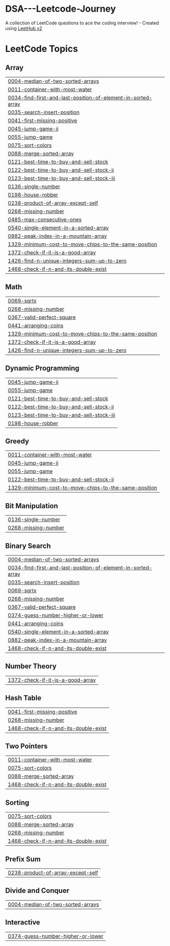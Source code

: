 # DSA---Leetcode-Journey
A collection of LeetCode questions to ace the coding interview! - Created using [LeetHub v2](https://github.com/arunbhardwaj/LeetHub-2.0)

<!---LeetCode Topics Start-->
# LeetCode Topics
## Array
|  |
| ------- |
| [0004-median-of-two-sorted-arrays](https://github.com/dushyant1222/DSA---Leetcode-Journey/tree/master/0004-median-of-two-sorted-arrays) |
| [0011-container-with-most-water](https://github.com/dushyant1222/DSA---Leetcode-Journey/tree/master/0011-container-with-most-water) |
| [0034-find-first-and-last-position-of-element-in-sorted-array](https://github.com/dushyant1222/DSA---Leetcode-Journey/tree/master/0034-find-first-and-last-position-of-element-in-sorted-array) |
| [0035-search-insert-position](https://github.com/dushyant1222/DSA---Leetcode-Journey/tree/master/0035-search-insert-position) |
| [0041-first-missing-positive](https://github.com/dushyant1222/DSA---Leetcode-Journey/tree/master/0041-first-missing-positive) |
| [0045-jump-game-ii](https://github.com/dushyant1222/DSA---Leetcode-Journey/tree/master/0045-jump-game-ii) |
| [0055-jump-game](https://github.com/dushyant1222/DSA---Leetcode-Journey/tree/master/0055-jump-game) |
| [0075-sort-colors](https://github.com/dushyant1222/DSA---Leetcode-Journey/tree/master/0075-sort-colors) |
| [0088-merge-sorted-array](https://github.com/dushyant1222/DSA---Leetcode-Journey/tree/master/0088-merge-sorted-array) |
| [0121-best-time-to-buy-and-sell-stock](https://github.com/dushyant1222/DSA---Leetcode-Journey/tree/master/0121-best-time-to-buy-and-sell-stock) |
| [0122-best-time-to-buy-and-sell-stock-ii](https://github.com/dushyant1222/DSA---Leetcode-Journey/tree/master/0122-best-time-to-buy-and-sell-stock-ii) |
| [0123-best-time-to-buy-and-sell-stock-iii](https://github.com/dushyant1222/DSA---Leetcode-Journey/tree/master/0123-best-time-to-buy-and-sell-stock-iii) |
| [0136-single-number](https://github.com/dushyant1222/DSA---Leetcode-Journey/tree/master/0136-single-number) |
| [0198-house-robber](https://github.com/dushyant1222/DSA---Leetcode-Journey/tree/master/0198-house-robber) |
| [0238-product-of-array-except-self](https://github.com/dushyant1222/DSA---Leetcode-Journey/tree/master/0238-product-of-array-except-self) |
| [0268-missing-number](https://github.com/dushyant1222/DSA---Leetcode-Journey/tree/master/0268-missing-number) |
| [0485-max-consecutive-ones](https://github.com/dushyant1222/DSA---Leetcode-Journey/tree/master/0485-max-consecutive-ones) |
| [0540-single-element-in-a-sorted-array](https://github.com/dushyant1222/DSA---Leetcode-Journey/tree/master/0540-single-element-in-a-sorted-array) |
| [0882-peak-index-in-a-mountain-array](https://github.com/dushyant1222/DSA---Leetcode-Journey/tree/master/0882-peak-index-in-a-mountain-array) |
| [1329-minimum-cost-to-move-chips-to-the-same-position](https://github.com/dushyant1222/DSA---Leetcode-Journey/tree/master/1329-minimum-cost-to-move-chips-to-the-same-position) |
| [1372-check-if-it-is-a-good-array](https://github.com/dushyant1222/DSA---Leetcode-Journey/tree/master/1372-check-if-it-is-a-good-array) |
| [1426-find-n-unique-integers-sum-up-to-zero](https://github.com/dushyant1222/DSA---Leetcode-Journey/tree/master/1426-find-n-unique-integers-sum-up-to-zero) |
| [1468-check-if-n-and-its-double-exist](https://github.com/dushyant1222/DSA---Leetcode-Journey/tree/master/1468-check-if-n-and-its-double-exist) |
## Math
|  |
| ------- |
| [0069-sqrtx](https://github.com/dushyant1222/DSA---Leetcode-Journey/tree/master/0069-sqrtx) |
| [0268-missing-number](https://github.com/dushyant1222/DSA---Leetcode-Journey/tree/master/0268-missing-number) |
| [0367-valid-perfect-square](https://github.com/dushyant1222/DSA---Leetcode-Journey/tree/master/0367-valid-perfect-square) |
| [0441-arranging-coins](https://github.com/dushyant1222/DSA---Leetcode-Journey/tree/master/0441-arranging-coins) |
| [1329-minimum-cost-to-move-chips-to-the-same-position](https://github.com/dushyant1222/DSA---Leetcode-Journey/tree/master/1329-minimum-cost-to-move-chips-to-the-same-position) |
| [1372-check-if-it-is-a-good-array](https://github.com/dushyant1222/DSA---Leetcode-Journey/tree/master/1372-check-if-it-is-a-good-array) |
| [1426-find-n-unique-integers-sum-up-to-zero](https://github.com/dushyant1222/DSA---Leetcode-Journey/tree/master/1426-find-n-unique-integers-sum-up-to-zero) |
## Dynamic Programming
|  |
| ------- |
| [0045-jump-game-ii](https://github.com/dushyant1222/DSA---Leetcode-Journey/tree/master/0045-jump-game-ii) |
| [0055-jump-game](https://github.com/dushyant1222/DSA---Leetcode-Journey/tree/master/0055-jump-game) |
| [0121-best-time-to-buy-and-sell-stock](https://github.com/dushyant1222/DSA---Leetcode-Journey/tree/master/0121-best-time-to-buy-and-sell-stock) |
| [0122-best-time-to-buy-and-sell-stock-ii](https://github.com/dushyant1222/DSA---Leetcode-Journey/tree/master/0122-best-time-to-buy-and-sell-stock-ii) |
| [0123-best-time-to-buy-and-sell-stock-iii](https://github.com/dushyant1222/DSA---Leetcode-Journey/tree/master/0123-best-time-to-buy-and-sell-stock-iii) |
| [0198-house-robber](https://github.com/dushyant1222/DSA---Leetcode-Journey/tree/master/0198-house-robber) |
## Greedy
|  |
| ------- |
| [0011-container-with-most-water](https://github.com/dushyant1222/DSA---Leetcode-Journey/tree/master/0011-container-with-most-water) |
| [0045-jump-game-ii](https://github.com/dushyant1222/DSA---Leetcode-Journey/tree/master/0045-jump-game-ii) |
| [0055-jump-game](https://github.com/dushyant1222/DSA---Leetcode-Journey/tree/master/0055-jump-game) |
| [0122-best-time-to-buy-and-sell-stock-ii](https://github.com/dushyant1222/DSA---Leetcode-Journey/tree/master/0122-best-time-to-buy-and-sell-stock-ii) |
| [1329-minimum-cost-to-move-chips-to-the-same-position](https://github.com/dushyant1222/DSA---Leetcode-Journey/tree/master/1329-minimum-cost-to-move-chips-to-the-same-position) |
## Bit Manipulation
|  |
| ------- |
| [0136-single-number](https://github.com/dushyant1222/DSA---Leetcode-Journey/tree/master/0136-single-number) |
| [0268-missing-number](https://github.com/dushyant1222/DSA---Leetcode-Journey/tree/master/0268-missing-number) |
## Binary Search
|  |
| ------- |
| [0004-median-of-two-sorted-arrays](https://github.com/dushyant1222/DSA---Leetcode-Journey/tree/master/0004-median-of-two-sorted-arrays) |
| [0034-find-first-and-last-position-of-element-in-sorted-array](https://github.com/dushyant1222/DSA---Leetcode-Journey/tree/master/0034-find-first-and-last-position-of-element-in-sorted-array) |
| [0035-search-insert-position](https://github.com/dushyant1222/DSA---Leetcode-Journey/tree/master/0035-search-insert-position) |
| [0069-sqrtx](https://github.com/dushyant1222/DSA---Leetcode-Journey/tree/master/0069-sqrtx) |
| [0268-missing-number](https://github.com/dushyant1222/DSA---Leetcode-Journey/tree/master/0268-missing-number) |
| [0367-valid-perfect-square](https://github.com/dushyant1222/DSA---Leetcode-Journey/tree/master/0367-valid-perfect-square) |
| [0374-guess-number-higher-or-lower](https://github.com/dushyant1222/DSA---Leetcode-Journey/tree/master/0374-guess-number-higher-or-lower) |
| [0441-arranging-coins](https://github.com/dushyant1222/DSA---Leetcode-Journey/tree/master/0441-arranging-coins) |
| [0540-single-element-in-a-sorted-array](https://github.com/dushyant1222/DSA---Leetcode-Journey/tree/master/0540-single-element-in-a-sorted-array) |
| [0882-peak-index-in-a-mountain-array](https://github.com/dushyant1222/DSA---Leetcode-Journey/tree/master/0882-peak-index-in-a-mountain-array) |
| [1468-check-if-n-and-its-double-exist](https://github.com/dushyant1222/DSA---Leetcode-Journey/tree/master/1468-check-if-n-and-its-double-exist) |
## Number Theory
|  |
| ------- |
| [1372-check-if-it-is-a-good-array](https://github.com/dushyant1222/DSA---Leetcode-Journey/tree/master/1372-check-if-it-is-a-good-array) |
## Hash Table
|  |
| ------- |
| [0041-first-missing-positive](https://github.com/dushyant1222/DSA---Leetcode-Journey/tree/master/0041-first-missing-positive) |
| [0268-missing-number](https://github.com/dushyant1222/DSA---Leetcode-Journey/tree/master/0268-missing-number) |
| [1468-check-if-n-and-its-double-exist](https://github.com/dushyant1222/DSA---Leetcode-Journey/tree/master/1468-check-if-n-and-its-double-exist) |
## Two Pointers
|  |
| ------- |
| [0011-container-with-most-water](https://github.com/dushyant1222/DSA---Leetcode-Journey/tree/master/0011-container-with-most-water) |
| [0075-sort-colors](https://github.com/dushyant1222/DSA---Leetcode-Journey/tree/master/0075-sort-colors) |
| [0088-merge-sorted-array](https://github.com/dushyant1222/DSA---Leetcode-Journey/tree/master/0088-merge-sorted-array) |
| [1468-check-if-n-and-its-double-exist](https://github.com/dushyant1222/DSA---Leetcode-Journey/tree/master/1468-check-if-n-and-its-double-exist) |
## Sorting
|  |
| ------- |
| [0075-sort-colors](https://github.com/dushyant1222/DSA---Leetcode-Journey/tree/master/0075-sort-colors) |
| [0088-merge-sorted-array](https://github.com/dushyant1222/DSA---Leetcode-Journey/tree/master/0088-merge-sorted-array) |
| [0268-missing-number](https://github.com/dushyant1222/DSA---Leetcode-Journey/tree/master/0268-missing-number) |
| [1468-check-if-n-and-its-double-exist](https://github.com/dushyant1222/DSA---Leetcode-Journey/tree/master/1468-check-if-n-and-its-double-exist) |
## Prefix Sum
|  |
| ------- |
| [0238-product-of-array-except-self](https://github.com/dushyant1222/DSA---Leetcode-Journey/tree/master/0238-product-of-array-except-self) |
## Divide and Conquer
|  |
| ------- |
| [0004-median-of-two-sorted-arrays](https://github.com/dushyant1222/DSA---Leetcode-Journey/tree/master/0004-median-of-two-sorted-arrays) |
## Interactive
|  |
| ------- |
| [0374-guess-number-higher-or-lower](https://github.com/dushyant1222/DSA---Leetcode-Journey/tree/master/0374-guess-number-higher-or-lower) |
<!---LeetCode Topics End-->